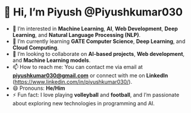# 👋 Hi, I’m Piyush @Piyushkumar030

- 👀 I’m interested in **Machine Learning**, **AI**, **Web Development**, **Deep Learning**, and **Natural Language Processing (NLP)**.
- 🌱 I’m currently learning **GATE Computer Science**, **Deep Learning**, and **Cloud Computing**.
- 💞️ I’m looking to collaborate on **AI-based projects**, **Web development**, and **Machine Learning models**.
- 📫 How to reach me: You can contact me via email at **piyushkumar030@gmail.com** or connect with me on **LinkedIn** (https://www.linkedin.com/in/piyushkumar030/).
- 😄 Pronouns: **He/Him**
- ⚡ Fun fact: I love playing **volleyball** and **football**, and I’m passionate about exploring new technologies in programming and AI.

<!---
Piyushkumar030/Piyushkumar030 is a ✨ special ✨ repository because its `README.md` (this file) appears on your GitHub profile.
You can click the Preview link to take a look at your changes.
--->
